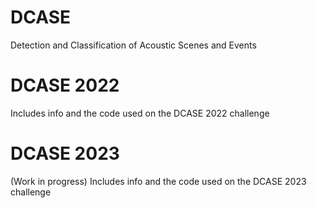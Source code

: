 # DCASE
Detection and Classification of Acoustic Scenes and Events

# DCASE 2022
Includes info and the code used on the DCASE 2022 challenge

# DCASE 2023 

(Work in progress)
Includes info and the code used on the DCASE 2023 challenge
